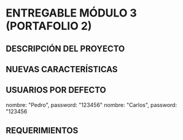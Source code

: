 # ENTREGABLE MÓDULO 3 (PORTAFOLIO 2)

## DESCRIPCIÓN DEL PROYECTO

## NUEVAS CARACTERÍSTICAS


## USUARIOS POR DEFECTO

nombre: "Pedro", password: "123456"
nombre: "Carlos", password: "123456

## REQUERIMIENTOS

